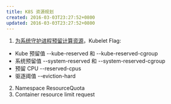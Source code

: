```yaml
---
title: K8S 资源规划
created: 2016-03-03T23:27:52+0800
updated: 2016-03-03T23:27:52+0800
---
```



1. [为系统守护进程预留计算资源](https://kubernetes.io/zh/docs/tasks/administer-cluster/reserve-compute-resources/)，Kubelet Flag:
  - Kube 预留值 --kube-reserved 和 --kube-reserved-cgroup
  - 系统预留值 --system-reserved 和 --system-reserved-cgroup
  - 预留 CPU --reserved-cpus
  - 驱逐阈值 --eviction-hard
2. Namespace ResourceQuota
3. Container resource limit request
